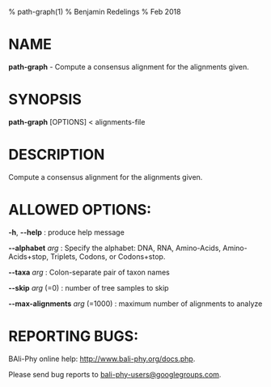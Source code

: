 % path-graph(1)
% Benjamin Redelings
% Feb 2018

# NAME

**path-graph** - Compute a consensus alignment for the alignments given.

# SYNOPSIS

**path-graph** [OPTIONS] < alignments-file

# DESCRIPTION

Compute a consensus alignment for the alignments given.

# ALLOWED OPTIONS:
**-h**, **--help**
: produce help message

**--alphabet** _arg_
: Specify the alphabet: DNA, RNA, Amino-Acids, Amino-Acids+stop, Triplets, Codons, or Codons+stop.

**--taxa** _arg_
: Colon-separate pair of taxon names

**--skip** _arg_ (=0)
: number of tree samples to skip

**--max-alignments** _arg_ (=1000)
: maximum number of alignments to analyze


# REPORTING BUGS:
 BAli-Phy online help: <http://www.bali-phy.org/docs.php>.

Please send bug reports to <bali-phy-users@googlegroups.com>.

